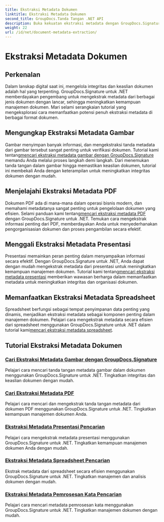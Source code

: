 ```yaml
---
title: Ekstraksi Metadata Dokumen
linktitle: Ekstraksi Metadata Dokumen
second_title: GroupDocs.Tanda Tangan .NET API
description: Buka kekuatan ekstraksi metadata dengan GroupDocs.Signature untuk .NET. Pelajari cara mencari dan mengekstrak metadata dokumen dengan mudah untuk meningkatkan pengelolaan.
weight: 22
url: /id/net/document-metadata-extraction/
---
```


# Ekstraksi Metadata Dokumen


## Perkenalan

Dalam lanskap digital saat ini, mengelola integritas dan keaslian dokumen adalah hal yang terpenting. GroupDocs.Signature untuk .NET memberdayakan pengembang untuk mengekstrak metadata dari berbagai jenis dokumen dengan lancar, sehingga meningkatkan kemampuan manajemen dokumen. Mari selami serangkaian tutorial yang mengeksplorasi cara memanfaatkan potensi penuh ekstraksi metadata di berbagai format dokumen.

## Mengungkap Ekstraksi Metadata Gambar
 Gambar menyimpan banyak informasi, dan mengekstraksi tanda metadata dari gambar tersebut sangat penting untuk verifikasi dokumen. Tutorial kami tentang[mencari ekstraksi metadata gambar dengan GroupDocs.Signature](./search-image-metadata-extraction/) memandu Anda melalui proses langkah demi langkah. Dari menemukan tanda tangan dalam gambar hingga memastikan keaslian dokumen, tutorial ini membekali Anda dengan keterampilan untuk meningkatkan integritas dokumen dengan mudah.

## Menjelajahi Ekstraksi Metadata PDF
Dokumen PDF ada di mana-mana dalam operasi bisnis modern, dan memahami metadatanya sangat penting untuk pengelolaan dokumen yang efisien. Selami panduan kami tentang[mencari ekstraksi metadata PDF](./search-pdf-metadata-extraction/) dengan GroupDocs.Signature untuk .NET. Temukan cara mengekstrak informasi penting dari PDF, memberdayakan Anda untuk menyederhanakan pengorganisasian dokumen dan proses pengambilan secara efektif.

## Menggali Ekstraksi Metadata Presentasi
 Presentasi memainkan peran penting dalam menyampaikan informasi secara efektif. Dengan GroupDocs.Signature untuk .NET, Anda dapat dengan mudah mengekstrak metadata dari presentasi untuk meningkatkan kemampuan manajemen dokumen. Tutorial kami tentang[mencari ekstraksi metadata presentasi](./search-presentation-metadata-extraction/) memberikan wawasan berharga dalam memanfaatkan metadata untuk meningkatkan integritas dan organisasi dokumen.

## Memanfaatkan Ekstraksi Metadata Spreadsheet
Spreadsheet berfungsi sebagai tempat penyimpanan data penting yang dinamis, menjadikan ekstraksi metadata sebagai komponen penting dalam manajemen dokumen. Pelajari cara mengekstrak metadata secara efisien dari spreadsheet menggunakan GroupDocs.Signature untuk .NET dalam tutorial kami[mencari ekstraksi metadata spreadsheet](./search-spreadsheet-metadata-extraction/). 

## Tutorial Ekstraksi Metadata Dokumen
### [Cari Ekstraksi Metadata Gambar dengan GroupDocs.Signature](./search-image-metadata-extraction/)
Pelajari cara mencari tanda tangan metadata gambar dalam dokumen menggunakan GroupDocs.Signature untuk .NET. Tingkatkan integritas dan keaslian dokumen dengan mudah.
### [Cari Ekstraksi Metadata PDF](./search-pdf-metadata-extraction/)
Pelajari cara mencari dan mengekstrak tanda tangan metadata dari dokumen PDF menggunakan GroupDocs.Signature untuk .NET. Tingkatkan kemampuan manajemen dokumen Anda.
### [Ekstraksi Metadata Presentasi Pencarian](./search-presentation-metadata-extraction/)
Pelajari cara mengekstrak metadata presentasi menggunakan GroupDocs.Signature untuk .NET. Tingkatkan kemampuan manajemen dokumen Anda dengan mudah.
### [Ekstraksi Metadata Spreadsheet Pencarian](./search-spreadsheet-metadata-extraction/)
Ekstrak metadata dari spreadsheet secara efisien menggunakan GroupDocs.Signature untuk .NET. Tingkatkan manajemen dan analisis dokumen dengan mudah.
### [Ekstraksi Metadata Pemrosesan Kata Pencarian](./search-word-processing-metadata-extraction/)
Pelajari cara mencari metadata pemrosesan kata menggunakan GroupDocs.Signature untuk .NET. Tingkatkan manajemen dokumen dengan mudah.